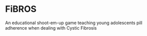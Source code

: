# FiBROS
An educational shoot-em-up game teaching young adolescents pill adherence when dealing with Cystic Fibrosis
